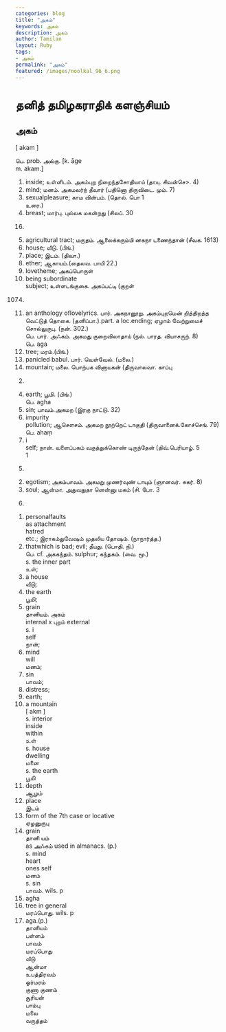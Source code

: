 ```yaml
---  
categories: blog  
title: "அகம்"
keywords: அகம்  
description: அகம்
author: Tamilan  
layout: Ruby  
tags:     
- அகம்
permalink: "அகம்"  
featured: /images/noolkal_96_6.png  
--- 
```

# தனித் தமிழகராதிக் களஞ்சியம்
## அகம்

[ akam ]  
  
பெ. prob. அல்கு. [k. āge  
m. akam.]  
1. inside; உள்ளிடம். அகம்புற நிறைந்தசோதியாய் (தாயு. சிவன்செ>. 4)  
2. mind; மனம். அகமலர்ந் தீவார் (பதினொ திருவிடை. மும். 7)  
3. sexualpleasure; காம வின்பம். (தொல். பொ 1  
உரை.)  
4. breast; மார்பு. புல்லக மகன்றது (சிலப். 30  
16)  
5. agricultural tract; மருதம். ஆலைக்கரும்பி னகநா டணைந்தான் (சீவக. 1613)  
6. house; வீடு. (பிங்.)  
7. place; இடம். (திவா.)  
8. ether; ஆகாயம்.(தைலவ. பாயி 22.)  
9. lovetheme; அகப்பொருள்  
10. being subordinate  
subject; உள்ளடங்குகை. அகப்பட்டி (குறள்  
1074)  
11. an anthology oflovelyrics. பார். அகநானூறு. அகம்புறமென் றித்திறத்த வெட்டுத் தொகை. (தனிப்பா.).part. a loc.ending; ஏழாம் வேற்றுமைச் சொல்லுருபு. (நன். 302.)  
பெ. பார். அஃகம். அகமது குறைவிலாதாய் (நல். பாரத. வியாசருற். 8)  
பெ. aga  
1. tree; மரம்.(பிங்.)  
2. panicled babul. பார். வெள்வேல். (மலை.)  
3. mountain; மலை. பொற்பக வினாயகன் (திருவாலவா. காப்பு  
2)  
4. earth; பூமி. (பிங்.)  
பெ. agha  
1. sin; பாவம்.அகமற (இரகு நாட்டு. 32)  
2. impurity  
pollution; ஆசௌசம். அகமற நூற்றெட் டாகுதி (திருவானைக்.கோச்செங். 79)  
பெ. ahaṃ  
1. i  
self; நான். வளைப்பகம் வகுத்துக்கொண் டிருந்தேன் (திவ்.பெரியாழ். 5  
1  
5)  
2. egotism; அகம்பாவம். அகமறு முணர்வுண் டாயும் (ஞானவர். சுகர். 8)  
3. soul; ஆன்மா. அதுவதுதா னென்னு மகம் (சி. போ. 3  
6)  
1. personalfaults  
as attachment  
hatred  
etc.; இராகம்துவேஷம் முதலிய தோஷம். (நாநார்த்த.)  
2. thatwhich is bad; evil; தீயது. (பொதி. நி.)  
பெ. cf. அககந்தம். sulphur; கந்தகம். (வை. மூ.)  
s. the inner part  
உள்;  
2. a house  
வீடு;  
3. the earth  
பூமி;  
4. grain  
தானியம். அகம்  
internal x புறம் external  
s. i  
self  
நான்;  
2. mind  
will  
மனம்;  
3. sin  
பாவம்;  
4. distress;  
5. earth;  
6. a mountain  
[ akm ]  
s. interior  
inside  
within  
உள்  
s. house  
dwelling  
மனை  
s. the earth  
பூமி  
2. depth  
ஆழம்  
3. place  
இடம்  
4. form of the 7th case or locative  
ஏழனுருபு  
5. grain  
தானி யம்  
as அஃகம் used in almanacs. (p.)  
s. mind  
heart  
ones self  
மனம்  
s. sin  
பாவம். wils. p  
8. agha  
2. tree in general  
மரப்பொது. wils. p  
5. aga.(p.)  
தானியம்  
பள்ளம்  
பாவம்  
மரப்பொது  
வீடு  
ஆன்மா  
உபத்திரவம்  
ஓர்மரம்  
குணா குணம்  
சூரியன்  
பாம்பு  
மலை  
வருத்தம்